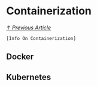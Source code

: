 # Containerization
*[↑ Previous Article](./README.md)*

`[Info On Containerization]`

## Docker
## Kubernetes